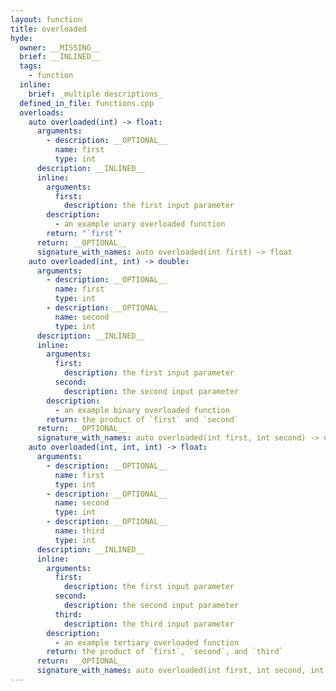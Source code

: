 ```yaml
---
layout: function
title: overloaded
hyde:
  owner: __MISSING__
  brief: __INLINED__
  tags:
    - function
  inline:
    brief: _multiple descriptions_
  defined_in_file: functions.cpp
  overloads:
    auto overloaded(int) -> float:
      arguments:
        - description: __OPTIONAL__
          name: first
          type: int
      description: __INLINED__
      inline:
        arguments:
          first:
            description: the first input parameter
        description:
          - an example unary overloaded function
        return: "`first`"
      return: __OPTIONAL__
      signature_with_names: auto overloaded(int first) -> float
    auto overloaded(int, int) -> double:
      arguments:
        - description: __OPTIONAL__
          name: first
          type: int
        - description: __OPTIONAL__
          name: second
          type: int
      description: __INLINED__
      inline:
        arguments:
          first:
            description: the first input parameter
          second:
            description: the second input parameter
        description:
          - an example binary overloaded function
        return: the product of `first` and `second`
      return: __OPTIONAL__
      signature_with_names: auto overloaded(int first, int second) -> double
    auto overloaded(int, int, int) -> float:
      arguments:
        - description: __OPTIONAL__
          name: first
          type: int
        - description: __OPTIONAL__
          name: second
          type: int
        - description: __OPTIONAL__
          name: third
          type: int
      description: __INLINED__
      inline:
        arguments:
          first:
            description: the first input parameter
          second:
            description: the second input parameter
          third:
            description: the third input parameter
        description:
          - an example tertiary overloaded function
        return: the product of `first`, `second`, and `third`
      return: __OPTIONAL__
      signature_with_names: auto overloaded(int first, int second, int third) -> float
---
```

